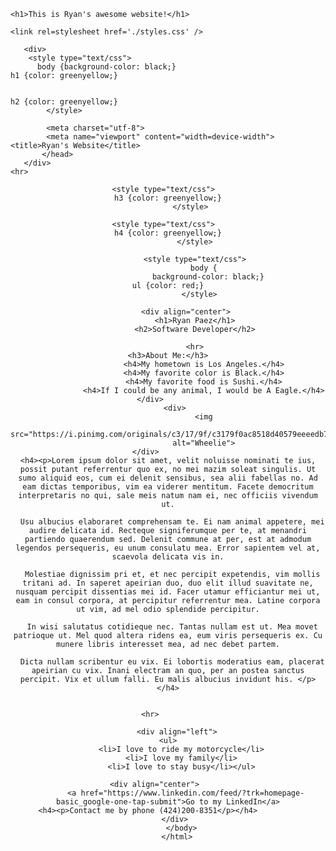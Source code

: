 <!DOCTYPE html>
<html language="en">
  <head>
    
    <h1>This is Ryan's awesome website!</h1>
    
    <link rel=stylesheet href='./styles.css' />

       <div>
        <style type="text/css">
          body {background-color: black;}    
    h1 {color: greenyellow;} 
       
                      
    h2 {color: greenyellow;}
            </style>            
            
            <meta charset="utf-8">
            <meta name="viewport" content="width=device-width">
    <title>Ryan's Website</title>
           </head>
       </div>
    <hr>    
  
  <body>
       <div>
             <div align="center">
            <style type="text/css">           
    h2 {color: greenyellow;}
            </style>            
        
              <style type="text/css">            
    h3 {color: greenyellow;}
              </style>
              
                <style type="text/css">              
    h4 {color: greenyellow;}
                </style>
                            
                <style type="text/css">
                    body {
                      background-color: black;}
    ul {color: red;}
                  </style>
               
            <div align="center">
                <h1>Ryan Paez</h1>
                <h2>Software Developer</h2>
              
                <hr>
    <h3>About Me:</h3>
                    <h4>My hometown is Los Angeles.</h4>
                    <h4>My favorite color is Black.</h4>
                    <h4>My favorite food is Sushi.</h4>
                    <h4>If I could be any animal, I would be A Eagle.</h4>
       </div>           
       <div>
                    <img
                    src="https://i.pinimg.com/originals/c3/17/9f/c3179f0ac8518d40579eeeedb745cf1d.jpg"
                    alt="Wheelie">
       </div>             
    <h4><p>Lorem ipsum dolor sit amet, velit noluisse nominati te ius, possit putant referrentur quo ex, no mei mazim soleat singulis. Ut sumo aliquid eos, cum ei delenit sensibus, sea alii fabellas no. Ad eam dictas temporibus, vim ea viderer mentitum. Facete democritum interpretaris no qui, sale meis natum nam ei, nec officiis vivendum ut.

      Usu albucius elaboraret comprehensam te. Ei nam animal appetere, mei audire delicata id. Recteque signiferumque per te, at menandri partiendo quaerendum sed. Delenit commune at per, est at admodum legendos persequeris, eu unum consulatu mea. Error sapientem vel at, scaevola delicata vis in.
      
      Molestiae dignissim pri et, et nec percipit expetendis, vim mollis tritani ad. In saperet apeirian duo, duo elit illud suavitate ne, nusquam percipit dissentias mei id. Facer utamur efficiantur mei ut, eam in consul corpora, at percipitur referrentur mea. Latine corpora ut vim, ad mel odio splendide percipitur.
      
      In wisi salutatus cotidieque nec. Tantas nullam est ut. Mea movet patrioque ut. Mel quod altera ridens ea, eum viris persequeris ex. Cu munere libris interesset mea, ad nec debet partem.
      
      Dicta nullam scribentur eu vix. Ei lobortis moderatius eam, placerat apeirian cu vix. Inani electram an quo, per an postea sanctus percipit. Vix et ullum falli. Eu malis albucius invidunt his. </p></h4>
      
    
    <hr>        
            
            <div align="left">    
    <ul>
          <li>I love to ride my motorcycle</li>
          <li>I love my family</li>
          <li>I love to stay busy</li></ul>
               
            <div align="center">              
            <a href="https://www.linkedin.com/feed/?trk=homepage-basic_google-one-tap-submit">Go to my LinkedIn</a>
    <h4><p>Contact me by phone (424)200-8351</p></h4>         
       </div>
          </body>
        </html>


